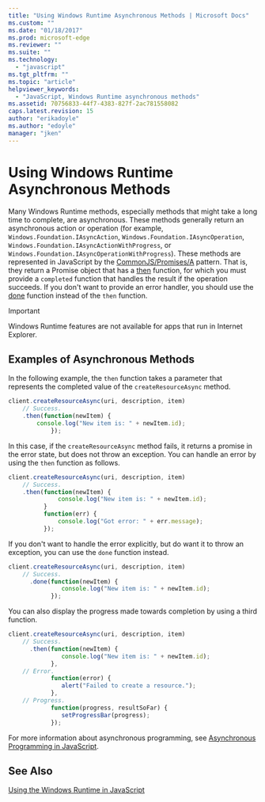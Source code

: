 ```yaml
---
title: "Using Windows Runtime Asynchronous Methods | Microsoft Docs"
ms.custom: ""
ms.date: "01/18/2017"
ms.prod: microsoft-edge
ms.reviewer: ""
ms.suite: ""
ms.technology: 
  - "javascript"
ms.tgt_pltfrm: ""
ms.topic: "article"
helpviewer_keywords: 
  - "JavaScript, Windows Runtime asynchronous methods"
ms.assetid: 70756833-44f7-4383-827f-2ac781558082
caps.latest.revision: 15
author: "erikadoyle"
ms.author: "edoyle"
manager: "jken"
---
```

# Using Windows Runtime Asynchronous Methods
Many Windows Runtime methods, especially methods that might take a long time to complete, are asynchronous. These methods generally return an asynchronous action or operation (for example, `Windows.Foundation.IAsyncAction`, `Windows.Foundation.IAsyncOperation`, `Windows.Foundation.IAsyncActionWithProgress`, or `Windows.Foundation.IAsyncOperationWithProgress`). These methods are represented in JavaScript by the [CommonJS/Promises/A](http://go.microsoft.com/fwlink/p/?LinkId=244434) pattern. That is, they return a Promise object that has a [then](https://msdn.microsoft.com/en-us/library/windows/apps/br229728.aspx) function, for which you must provide a `completed` function that handles the result if the operation succeeds. If you don't want to provide an error handler, you should use the [done](https://msdn.microsoft.com/en-us/library/windows/apps/hh701079.aspx) function instead of the `then` function.  
  
> [!IMPORTANT]
>  Windows Runtime features are not available for apps that run in Internet Explorer.  
  
## Examples of Asynchronous Methods  
 In the following example, the `then` function takes a parameter that represents the completed value of the `createResourceAsync` method.  
  
```JavaScript  
client.createResourceAsync(uri, description, item)  
    // Success.  
    .then(function(newItem) {   
        console.log("New item is: " + newItem.id);  
            });  
```  
  
 In this case, if the `createResourceAsync` method fails, it returns a promise in the error state, but does not throw an exception. You can handle an error by using the `then` function as follows.  
  
```JavaScript  
client.createResourceAsync(uri, description, item)  
    // Success.  
    .then(function(newItem) {   
              console.log("New item is: " + newItem.id);  
          }  
          function(err) {  
              console.log("Got error: " + err.message);  
          });  
```  
  
 If you don't want to handle the error explicitly, but do want it to throw an exception, you can use the `done` function instead.  
  
```JavaScript  
client.createResourceAsync(uri, description, item)  
    // Success.  
      .done(function(newItem) {   
               console.log("New item is: " + newItem.id);  
            });  
```  
  
 You can also display the progress made towards completion by using a third function.  
  
```JavaScript  
client.createResourceAsync(uri, description, item)  
    // Success.  
      .then(function(newItem) {   
               console.log("New item is: " + newItem.id);  
            },  
    // Error.  
            function(error) {   
               alert("Failed to create a resource.");  
            },  
    // Progress.  
            function(progress, resultSoFar) {   
               setProgressBar(progress);  
            });  
```  
  
 For more information about asynchronous programming, see [Asynchronous Programming in JavaScript](https://msdn.microsoft.com/en-us/library/windows/apps/hh700330.aspx).  
  
## See Also  
 [Using the Windows Runtime in JavaScript](./using-the-windows-runtime-in-javascript.md)